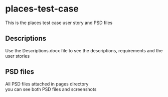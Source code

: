 # places-test-case
This is the places test case user story and PSD files

<h2>Descriptions</h2>
<p>
Use the Descriptions.docx file to see the descriptions, requirements and the user stories
</p>

<h2>PSD files</h2>
<p>
All PSD files attached in pages directory <br />
you can see both PSD files and screenshots
</p>